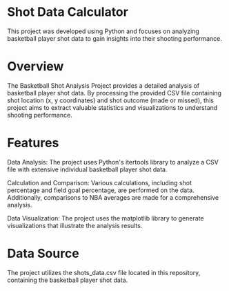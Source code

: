 # Shot Data Calculator
This project was developed using Python and focuses on analyzing basketball player shot data to gain insights into their shooting performance.

# Overview
The Basketball Shot Analysis Project provides a detailed analysis of basketball player shot data. By processing the provided CSV file containing shot location (x, y coordinates) and shot outcome (made or missed), this project aims to extract valuable statistics and visualizations to understand shooting performance.

# Features
Data Analysis: The project uses Python's itertools library to analyze a CSV file with extensive individual basketball player shot data.

Calculation and Comparison: Various calculations, including shot percentage and field goal percentage, are performed on the data. Additionally, comparisons to NBA averages are made for a comprehensive analysis.

Data Visualization: The project uses the matplotlib library to generate visualizations that illustrate the analysis results.

# Data Source
The project utilizes the shots_data.csv file located in this repository, containing the basketball player shot data.
